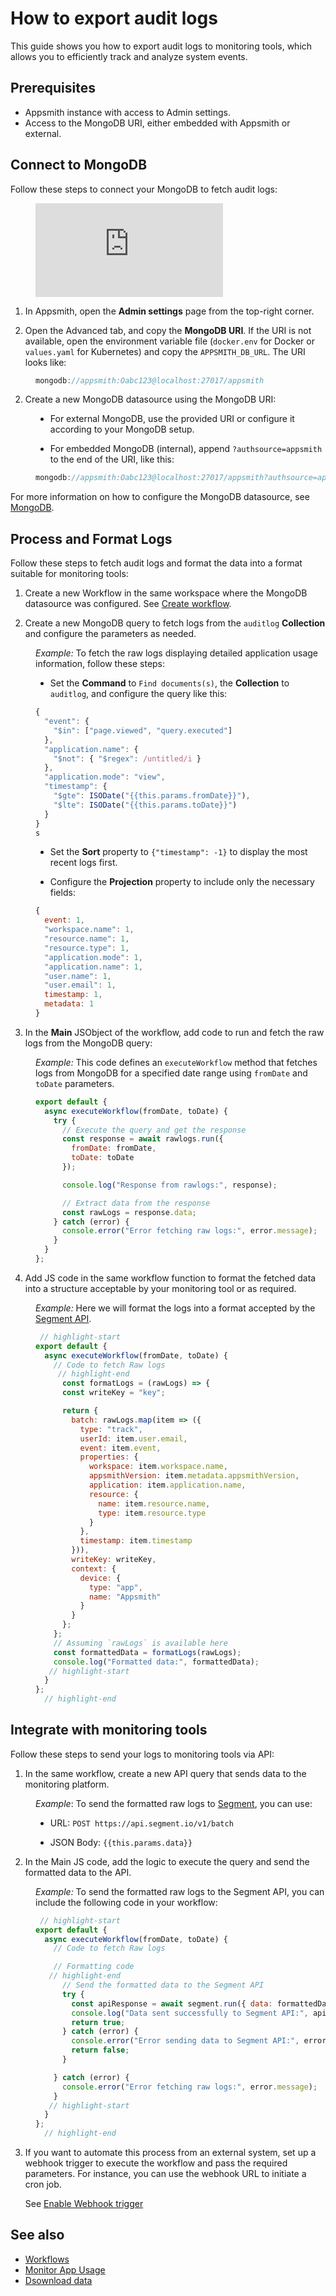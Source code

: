 # How to export audit logs 

This guide shows you how to export audit logs to monitoring tools, which allows you to efficiently track and analyze system events.


## Prerequisites

- Appsmith instance with access to Admin settings.
- Access to the MongoDB URI, either embedded with Appsmith or external.


## Connect to MongoDB

Follow these steps to connect your MongoDB to fetch audit logs:


<dd>

<div style={{ position: "relative", paddingBottom: "calc(50.520833333333336% + 41px)", height: "0", width: "100%" }}>
  <iframe src="https://demo.arcade.software/VORqZSvYo0RPYVSq46Li?embed" frameborder="0" loading="lazy" webkitallowfullscreen mozallowfullscreen allowfullscreen style={{ position: "absolute", top: "0", left: "0", width: "100%", height: "100%", colorScheme: "light" }} title="Appsmith | Connect Data">
  </iframe>
</div>


</dd>


1. In Appsmith, open the **Admin settings** page from the top-right corner.

2. Open the Advanced tab, and copy the **MongoDB URI**. If the URI is not available, open the environment variable file (`docker.env` for Docker or `values.yaml` for Kubernetes) and copy the `APPSMITH_DB_URL`. The URI looks like:




<dd>

```js
mongodb://appsmith:Oabc123@localhost:27017/appsmith
```


</dd>


2. Create a new MongoDB datasource using the MongoDB URI:

<dd>

- For external MongoDB, use the provided URI or configure it according to your MongoDB setup.

- For embedded MongoDB (internal), append `?authsource=appsmith` to the end of the URI, like this:

<dd>

```js
mongodb://appsmith:Oabc123@localhost:27017/appsmith?authsource=appsmith
```

</dd>

For more information on how to configure the MongoDB datasource, see [MongoDB](/connect-data/reference/querying-mongodb#connection-parameters).


</dd>


## Process and Format Logs

Follow these steps to fetch audit logs and format the data into a format suitable for monitoring tools:


1. Create a new Workflow in the same workspace where the MongoDB datasource was configured. See [Create workflow](/workflows/tutorials/create-workflow#create-workflow).

2. Create a new MongoDB query to fetch logs from the `auditlog` **Collection** and configure the parameters as needed. 

<dd>

*Example:* To fetch the raw logs displaying detailed application usage information, follow these steps:


- Set the **Command** to `Find documents(s)`, the **Collection** to `auditlog`, and configure the query like this:


```js
{
  "event": {
    "$in": ["page.viewed", "query.executed"]
  },
  "application.name": {
    "$not": { "$regex": /untitled/i }
  },
  "application.mode": "view",
  "timestamp": {
    "$gte": ISODate("{{this.params.fromDate}}"),
    "$lte": ISODate("{{this.params.toDate}}")
  }
}
s
```


- Set the **Sort** property to `{"timestamp": -1}` to display the most recent logs first.

- Configure the **Projection** property to include only the necessary fields:


```js
{ 
  event: 1, 
  "workspace.name": 1, 
  "resource.name": 1, 
  "resource.type": 1, 
  "application.mode": 1, 
  "application.name": 1, 
  "user.name": 1, 
  "user.email": 1, 
  timestamp: 1, 
  metadata: 1 
}
```

</dd>

3. In the **Main** JSObject of the workflow, add code to run and fetch the raw logs from the MongoDB query:

<dd>

*Example:* This code defines an `executeWorkflow` method that fetches logs from MongoDB for a specified date range using `fromDate` and `toDate` parameters.

```js
export default {
  async executeWorkflow(fromDate, toDate) {
    try {
      // Execute the query and get the response
      const response = await rawlogs.run({
        fromDate: fromDate,
        toDate: toDate
      });

      console.log("Response from rawlogs:", response);

      // Extract data from the response
      const rawLogs = response.data;
    } catch (error) {
      console.error("Error fetching raw logs:", error.message);
    }
  }
};
```

</dd>





4. Add JS code in the same workflow function to format the fetched data into a structure acceptable by your monitoring tool or as required.


<dd>

*Example:* Here we will format the logs into a format accepted by the [Segment API](https://segment.com/docs/connections/sources/catalog/libraries/server/http-api/).

```js
 // highlight-start
export default {
  async executeWorkflow(fromDate, toDate) {
    // Code to fetch Raw logs 
     // highlight-end
      const formatLogs = (rawLogs) => {
      const writeKey = "key";

      return {
        batch: rawLogs.map(item => ({
          type: "track",
          userId: item.user.email,
          event: item.event,
          properties: {
            workspace: item.workspace.name,
            appsmithVersion: item.metadata.appsmithVersion,
            application: item.application.name,
            resource: {
              name: item.resource.name,
              type: item.resource.type
            }
          },
          timestamp: item.timestamp
        })),
        writeKey: writeKey,
        context: {
          device: {
            type: "app",
            name: "Appsmith"
          }
        }
      };
    };
    // Assuming `rawLogs` is available here
    const formattedData = formatLogs(rawLogs);
    console.log("Formatted data:", formattedData);
   // highlight-start
  }
};
  // highlight-end
```

</dd>

## Integrate with monitoring tools 

Follow these steps to send your logs to monitoring tools via API:

1. In the same workflow, create a new API query that sends data to the monitoring platform. 

<dd>

*Example*: To send the formatted raw logs to [Segment](https://segment.com/), you can use:

- URL: `POST https://api.segment.io/v1/batch`

- JSON Body: `{{this.params.data}}`


</dd>


2. In the Main JS code, add the logic to execute the query and send the formatted data to the API.


<dd>

*Example:* To send the formatted raw logs to the Segment API, you can include the following code in your workflow:

```js
 // highlight-start
export default {
  async executeWorkflow(fromDate, toDate) {
    // Code to fetch Raw logs 

    // Formatting code
   // highlight-end
      // Send the formatted data to the Segment API
      try {
        const apiResponse = await segment.run({ data: formattedData });
        console.log("Data sent successfully to Segment API:", apiResponse);
        return true;
      } catch (error) {
        console.error("Error sending data to Segment API:", error.message);
        return false;
      }

    } catch (error) {
      console.error("Error fetching raw logs:", error.message);
    }
   // highlight-start
  }
};
  // highlight-end
```

</dd>


3. If you want to automate this process from an external system, set up a webhook trigger to execute the workflow and pass the required parameters. For instance, you can use the webhook URL to initiate a cron job.

    See [Enable Webhook trigger](/workflows/tutorials/create-workflow#enable-webhook-trigger)



## See also

- [Workflows](/workflows)
- [Monitor App Usage](/build-apps/how-to-guides/usage-app)
- [Dsownload data](/reference/appsmith-framework/widget-actions/download#format-and-download-data)